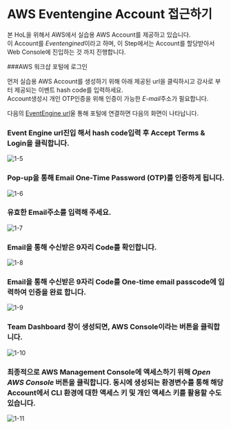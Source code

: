 # AWS Eventengine Account 접근하기

본 HoL을 위해서 AWS에서 실습용 AWS Account를 제공하고 있습니다.\
이 Account를 *Eventengined*이라고 하며, 이 Step에서는 Account를 할당받아서 Web Console에 진입하는 것 까지 진행합니다.

###AWS 워크샵 포털에 로그인

먼저 실습용 AWS Account를 생성하기 위해 아래 제공된 url을 클릭하시고 강사로 부터 제공되는 이벤트 hash code를 입력하세요.\
Account생성시 개인 OTP인증을 위해 인증이 가능한 *E-mail*주소가 필요합니다.

다음의 [EventEngine url](https://dashboard.eventengine.run/)울 통해 포털에 연결하면 다음의 화면이 나타납니다.

### Event Engine url진입 해서 hash code입력 후 Accept Terms & Login을 클릭합니다.
![1-5](https://user-images.githubusercontent.com/105655711/191245685-ff3da611-49e0-4ee9-8c3e-1144b25d7773.png)
### Pop-up을 통해 Email One-Time Password (OTP)를 인증하게 됩니다. 
![1-6](https://user-images.githubusercontent.com/105655711/191245697-7ac2321a-0df8-4663-8b71-37ca1d4ee77f.png)
### 유효한 Email주소를 입력해 주세요. 
![1-7](https://user-images.githubusercontent.com/105655711/191245703-763cfcdb-8923-43ad-a722-2cca9226c691.png)
### Email을 통해 수신받은 9자리 Code를 확인합니다.
![1-8](https://user-images.githubusercontent.com/105655711/191245707-8a2e2e4e-57e7-4f83-bc94-f1b67aa03aa0.png)
### Email을 통해 수신받은 9자리 Code를 One-time email passcode에 입력하여 인증을 완료 합니다.
![1-9](https://user-images.githubusercontent.com/105655711/191245714-7a2c7f7a-915e-428a-9943-04f4c05e5f53.png)
### Team Dashboard 창이 생성되면, AWS Console이라는 버튼을 클릭합니다.
![1-10](https://user-images.githubusercontent.com/105655711/191245715-561ba10a-912f-4fb4-89ad-87c423cbe299.png)
### 최종적으로 AWS Management Console에 액세스하기 위해 *Open AWS Console* 버튼을 클릭합니다. 동시에 생성되는 환경변수를 통해 해당 Account에서 CLI 환경에 대한 액세스 키 및 개인 액세스 키를 활용할 수도 있습니다.
![1-11](https://user-images.githubusercontent.com/105655711/191245718-a82d7876-251d-45ed-ad1d-0da214b8c05a.png)
